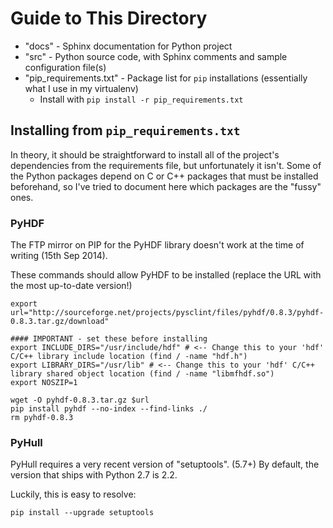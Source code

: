 # Guide to This Directory

* "docs" - Sphinx documentation for Python project
* "src" - Python source code, with Sphinx comments and sample configuration file(s)
* "pip_requirements.txt" - Package list for ```pip``` installations (essentially what I use in my virtualenv)
    * Install with ```pip install -r pip_requirements.txt```

## Installing from ```pip_requirements.txt```

In theory, it should be straightforward to install all of the project's dependencies from the requirements file,
but unfortunately it isn't. Some of the Python packages depend on C or C++ packages that must be installed beforehand,
so I've tried to document here which packages are the "fussy" ones.

### PyHDF
The FTP mirror on PIP for the PyHDF library doesn't work at the time of writing (15th Sep 2014).

These commands should allow PyHDF to be installed (replace the URL with the most up-to-date version!)
```
export url="http://sourceforge.net/projects/pysclint/files/pyhdf/0.8.3/pyhdf-0.8.3.tar.gz/download"

#### IMPORTANT - set these before installing
export INCLUDE_DIRS="/usr/include/hdf" # <-- Change this to your 'hdf' C/C++ library include location (find / -name "hdf.h")
export LIBRARY_DIRS="/usr/lib" # <-- Change this to your 'hdf' C/C++ library shared object location (find / -name "libmfhdf.so")
export NOSZIP=1

wget -O pyhdf-0.8.3.tar.gz $url
pip install pyhdf --no-index --find-links ./
rm pyhdf-0.8.3
```

### PyHull
PyHull requires a very recent version of "setuptools". (5.7+)
By default, the version that ships with Python 2.7 is 2.2.

Luckily, this is easy to resolve:

```
pip install --upgrade setuptools
```

